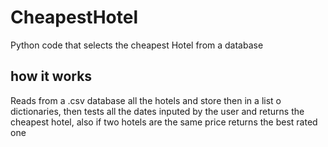 # CheapestHotel
Python code that selects the cheapest Hotel from a database

## how it works

Reads from a .csv database all the hotels and store then in a list o dictionaries, then tests all the dates inputed by the user and returns the cheapest hotel, also if two hotels are the same price returns the best rated one
